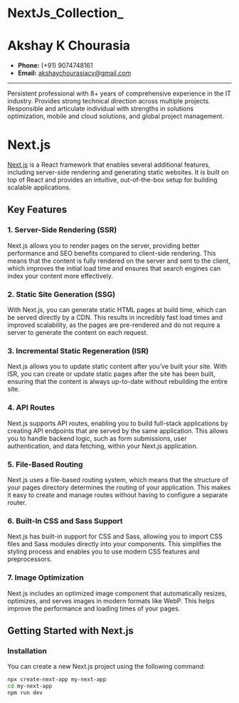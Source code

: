 # NextJs_Collection_

# Akshay K Chourasia

- **Phone:** (+91) 9074748161
- **Email:** [akshaychourasiacv@gmail.com](mailto:akshaychourasiacv@gmail.com)

---

Persistent professional with 8+ years of comprehensive experience in the IT industry. Provides strong technical direction across multiple projects. Responsible and articulate individual with strengths in solutions optimization, mobile and cloud solutions, and global project management.


# Next.js

[Next.js](https://nextjs.org/) is a React framework that enables several additional features, including server-side rendering and generating static websites. It is built on top of React and provides an intuitive, out-of-the-box setup for building scalable applications.

## Key Features

### 1. Server-Side Rendering (SSR)
Next.js allows you to render pages on the server, providing better performance and SEO benefits compared to client-side rendering. This means that the content is fully rendered on the server and sent to the client, which improves the initial load time and ensures that search engines can index your content more effectively.

### 2. Static Site Generation (SSG)
With Next.js, you can generate static HTML pages at build time, which can be served directly by a CDN. This results in incredibly fast load times and improved scalability, as the pages are pre-rendered and do not require a server to generate the content on each request.

### 3. Incremental Static Regeneration (ISR)
Next.js allows you to update static content after you’ve built your site. With ISR, you can create or update static pages after the site has been built, ensuring that the content is always up-to-date without rebuilding the entire site.

### 4. API Routes
Next.js supports API routes, enabling you to build full-stack applications by creating API endpoints that are served by the same application. This allows you to handle backend logic, such as form submissions, user authentication, and data fetching, within your Next.js application.

### 5. File-Based Routing
Next.js uses a file-based routing system, which means that the structure of your pages directory determines the routing of your application. This makes it easy to create and manage routes without having to configure a separate router.

### 6. Built-In CSS and Sass Support
Next.js has built-in support for CSS and Sass, allowing you to import CSS files and Sass modules directly into your components. This simplifies the styling process and enables you to use modern CSS features and preprocessors.

### 7. Image Optimization
Next.js includes an optimized image component that automatically resizes, optimizes, and serves images in modern formats like WebP. This helps improve the performance and loading times of your pages.

## Getting Started with Next.js

### Installation

You can create a new Next.js project using the following command:

```sh
npx create-next-app my-next-app
cd my-next-app
npm run dev
